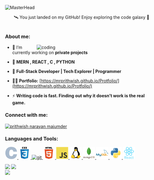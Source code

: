 ![MasterHead](https://i.redd.it/1asyzovvrn8a1.gif)
<p align="center" >🛰️ You just landed on my GitHub! Enjoy exploring the code galaxy 🌌</p>
<h1></h1>
<h3 align="left">About me:</h3>
<img align="right" alt="coding" width="400" src="https://fiverr-res.cloudinary.com/images/t_main1,q_auto,f_auto,q_auto,f_auto/attachments/delivery/asset/28f4413b27e2d5142cb2cf412576b5be-1667002896/superpixelersanimation/create-a-custom-pixel-art-wallpaper-background.gif">

- 🔭 I’m currently working on **private projects**

- 💬 **MERN , REACT , C , PYTHON**

- 🎯 **Full-Stack Developer | Tech Explorer | Programmer**

- 👨‍💻 **Portfolio:** [https://mrprithwish.github.io/Protfolio/](https://mrprithwish.github.io/Protfolio/)

- ⚡ **Writing code is fast. Finding out why it doesn’t work
       is the real game.**

<h3 align="left">Connect with me:</h3>
<p align="left">
<a href="https://www.linkedin.com/in/prithwishnarayan/" target="blank"><img align="center" src="https://raw.githubusercontent.com/rahuldkjain/github-profile-readme-generator/master/src/images/icons/Social/linked-in-alt.svg" alt="prithwish narayan majumder" height="30" width="40" /></a>
</p>

<h3 align="left">Languages and Tools:</h3>
<p align="left"> 
       <a href="https://www.cprogramming.com/" target="_blank" rel="noreferrer">
              <img src="https://raw.githubusercontent.com/devicons/devicon/master/icons/c/c-original.svg" alt="c" width="40" height="40"/> 
       </a>
       <a href="https://www.w3schools.com/css/" target="_blank" rel="noreferrer"> 
              <img src="https://raw.githubusercontent.com/devicons/devicon/master/icons/css3/css3-original-wordmark.svg" alt="css3" width="40" height="40"/>
       </a> 
       <a href="https://expressjs.com" target="_blank" rel="noreferrer"> 
              <img src="https://www.vectorlogo.zone/logos/git-scm/git-scm-icon.svg" alt="git" width="40" height="40"/>
       </a>
       <a href="https://www.w3.org/html/" target="_blank" rel="noreferrer"> 
              <img src="https://raw.githubusercontent.com/devicons/devicon/master/icons/html5/html5-original-wordmark.svg" alt="html5" width="40" height="40"/> 
       </a> 
       <a href="https://developer.mozilla.org/en-US/docs/Web/JavaScript" target="_blank" rel="noreferrer">
              <img src="https://raw.githubusercontent.com/devicons/devicon/master/icons/javascript/javascript-original.svg" alt="javascript" width="40" height="40"/> 
       </a> 
       <a href="https://www.linux.org/" target="_blank" rel="noreferrer"> 
              <img src="https://raw.githubusercontent.com/devicons/devicon/master/icons/linux/linux-original.svg" alt="linux" width="40" height="40"/> 
       </a> 
       <a href="https://www.mongodb.com/" target="_blank" rel="noreferrer">
              <img src="https://raw.githubusercontent.com/devicons/devicon/master/icons/mongodb/mongodb-original-wordmark.svg" alt="mongodb" width="40" height="40"/> 
       </a> 
       <a href="https://www.mysql.com/" target="_blank" rel="noreferrer"> 
              <img src="https://raw.githubusercontent.com/devicons/devicon/master/icons/mysql/mysql-original-wordmark.svg" alt="mysql" width="40" height="40"/> 
       </a> 
       <a href="https://nodejs.org" target="_blank" rel="noreferrer">
              <img src="https://raw.githubusercontent.com/devicons/devicon/master/icons/python/python-original.svg" alt="python" width="40" height="40"/> 
       </a> 
       <a href="https://reactjs.org/" target="_blank" rel="noreferrer"> 
              <img src="https://raw.githubusercontent.com/devicons/devicon/master/icons/react/react-original-wordmark.svg" alt="react" width="40" height="40"/>
       </a>
</p>

![](https://github-readme-stats.vercel.app/api/top-langs/?username=MRprithwish&theme=transparent&hide_border=true&include_all_commits=true&count_private=false&layout=compact)
![](https://nirzak-streak-stats.vercel.app/?user=MRprithwish&theme=transparent&hide_border=true)<br/>
![](https://github-readme-stats.vercel.app/api?username=MRprithwish&theme=transparent&hide_border=true&include_all_commits=true&count_private=false)



